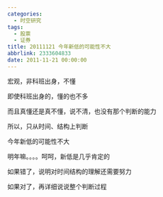 ```yaml
---
categories:
  - 时空研究
tags:
  - 股票
  - 证券
title: 20111121 今年新低的可能性不大
abbrlink: 2333604833
date: 2011-11-21 00:00:00
---
```

宏观，非科班出身，不懂

即使科班出身的，懂的也不多

而且真懂还是真不懂，说不清，也没有那个判断的能力

所以，只从时间、结构上判断

今年新低的可能性不大

明年嘛。。。。呵呵，新低是几乎肯定的

如果错了，说明对时间结构的理解还需要努力

如果对了，再详细说说整个判断过程
